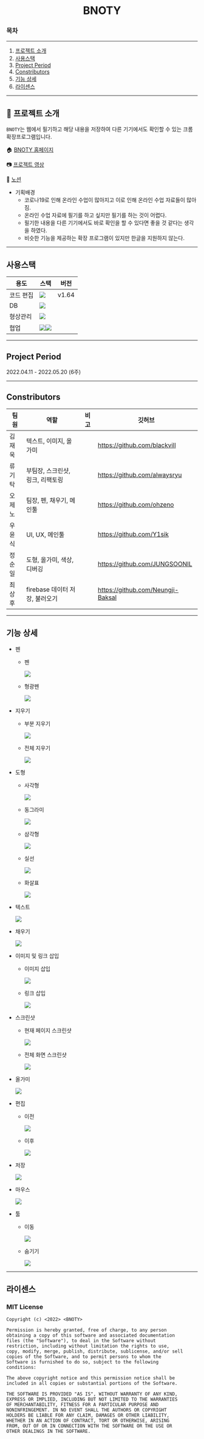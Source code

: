 <h1 align="center">BNOTY</h1>

### 목차

---

1. [프로젝트 소개](#-프로젝트-소개)
2. [사용스택](#사용스택)
3. [Project Period](#project-period)
4. [Constributors](#constributors)
5. [기능 상세](#기능-상세)
6. [라이센스](#라이센스)

---

## 📖 프로젝트 소개

`BNOTY`는 웹에서 필기하고 해당 내용을 저장하여 다른 기기에서도 확인할 수 있는 크롬 확장프로그램입니다.

🏠 [BNOTY 홈페이지](https://bnoty.github.io/BNOTY-HomePage/index.html)

📷 [프로젝트 영상](https://youtu.be/6EFw0Rd010Y)

📜 [노션](https://chief-burglar-5af.notion.site/B-Noty-c431c6720f164b6392034d44b9c1e958)

-   기획배경
    -   코로나19로 인해 온라인 수업이 많아지고 이로 인해 온라인 수업 자료들이 많아짐.
    -   온라인 수업 자료에 필기를 하고 싶지만 필기를 하는 것이 어렵다.
    -   필기한 내용을 다른 기기에서도 바로 확인을 할 수 있다면 좋을 것 같다는 생각을 하였다.
    -   비슷한 기능을 제공하는 확장 프로그램이 있지만 한글을 지원하지 않는다.

---

## 사용스택

| 용도      | 스택                                                                                                                                                                                                           | 버전  |
| --------- | -------------------------------------------------------------------------------------------------------------------------------------------------------------------------------------------------------------- | ----- |
| 코드 편집 | <img src="https://img.shields.io/badge/Visual Studio Code-007ACC?style=plastic&logo=Visual Studio Code&logoColor=white">                                                                                       | v1.64 |
| DB        | <img src="https://img.shields.io/badge/Firebase-FFCA28?style=plastic&logo=MySQL&logoColor=white">                                                                                                              |       |
| 형상관리  | <img src="https://img.shields.io/badge/git-F05032?style=plastic&logo=git&logoColor=white">                                                                                                                     |       |
| 협업      | <img src="https://img.shields.io/badge/Jira Software-0052CC?style=plastic&logo=Jira Software&logoColor=white"><img src="https://img.shields.io/badge/Notion-000000?style=plastic&logo=Notion&logoColor=white"> |       |

---

## Project Period

2022.04.11 - 2022.05.20 (6주)

---

## Constributors

| 팀원   | 역할                             | 비고 | 깃허브                            |
| ------ | -------------------------------- | ---- | --------------------------------- |
| 김재욱 | 텍스트, 이미지, 올가미           |      | https://github.com/blackvill      |
| 류기탁 | 부팀장, 스크린샷, 링크, 리팩토링 |      | https://github.com/alwaysryu      |
| 오제노 | 팀장, 펜, 채우기, 메인툴         |      | https://github.com/ohzeno         |
| 우윤식 | UI, UX, 메인툴                   |      | https://github.com/Y1sik          |
| 정순일 | 도형, 올가미, 색상, 디버깅       |      | https://github.com/JUNGSOONIL     |
| 최상후 | firebase 데이터 저장, 불러오기   |      | https://github.com/Neungji-Baksal |

---

## 기능 상세

-   펜

    -   펜

        <img src="exec/img/pencil.gif">

    -   형광펜

        <img src="exec/img/highliter.gif">

-   지우기

    -   부분 지우기

        <img src="exec/img/erase.gif">

    -   전체 지우기

        <img src="exec/img/eraseall.gif">

-   도형

    -   사각형

        <img src="exec/img/rectangle.gif">

    -   동그라미

        <img src="exec/img/circle.gif">

    -   삼각형

        <img src="exec/img/triangle.gif">

    -   실선

        <img src="exec/img/line.gif">

    -   화살표

        <img src="exec/img/arrow.gif">

-   텍스트

    <img src="exec/img/text.gif">

-   채우기

    <img src="exec/img/fill.gif">

-   이미지 및 링크 삽입

    -   이미지 삽입

        <img src="exec/img/image.gif">

    -   링크 삽입

        <img src="exec/img/link.gif">

-   스크린샷

    -   현재 페이지 스크린샷

        <img src="exec/img/screenshot.gif">

    -   전체 화면 스크린샷

        <img src="exec/img/scrollscreenshot.gif">

-   올가미

    <img src="exec/img/lasso.gif">

-   편집

    -   이전

        <img src="exec/img/backward.gif">

    -   이후

        <img src="exec/img/forward.gif">

-   저장

    <img src="exec/img/save.gif">

-   마우스

    <img src="exec/img/cursor.gif">

-   툴

    -   이동

        <img src="exec/img/move.gif">

    -   숨기기

        <img src="exec/img/hide.gif">

---

## 라이센스

### MIT License

```
Copyright (c) <2022> <BNOTY>

Permission is hereby granted, free of charge, to any person
obtaining a copy of this software and associated documentation
files (the "Software"), to deal in the Software without
restriction, including without limitation the rights to use,
copy, modify, merge, publish, distribute, sublicense, and/or sell
copies of the Software, and to permit persons to whom the
Software is furnished to do so, subject to the following
conditions:

The above copyright notice and this permission notice shall be
included in all copies or substantial portions of the Software.

THE SOFTWARE IS PROVIDED "AS IS", WITHOUT WARRANTY OF ANY KIND,
EXPRESS OR IMPLIED, INCLUDING BUT NOT LIMITED TO THE WARRANTIES
OF MERCHANTABILITY, FITNESS FOR A PARTICULAR PURPOSE AND
NONINFRINGEMENT. IN NO EVENT SHALL THE AUTHORS OR COPYRIGHT
HOLDERS BE LIABLE FOR ANY CLAIM, DAMAGES OR OTHER LIABILITY,
WHETHER IN AN ACTION OF CONTRACT, TORT OR OTHERWISE, ARISING
FROM, OUT OF OR IN CONNECTION WITH THE SOFTWARE OR THE USE OR
OTHER DEALINGS IN THE SOFTWARE.
```
